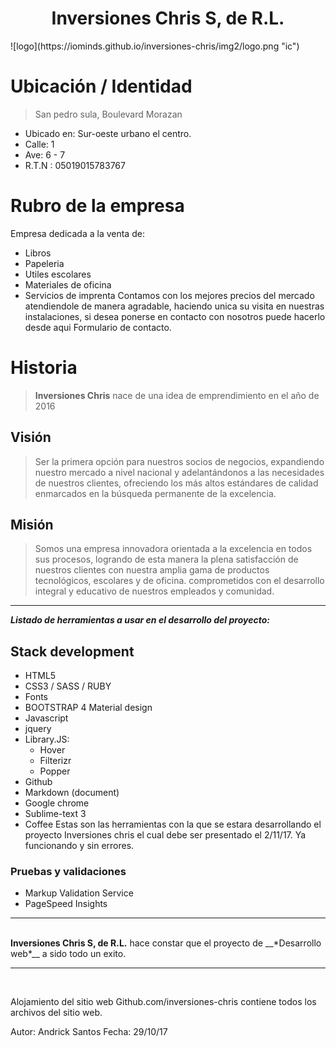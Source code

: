 <h1 style="text-align: center;"> Inversiones Chris S, de R.L.</h1>
![logo](https://iominds.github.io/inversiones-chris/img2/logo.png "ic")


# Ubicación / Identidad
>San pedro sula, Boulevard Morazan
- Ubicado en: Sur-oeste urbano el centro.
- Calle: 1
- Ave: 6 - 7
- R.T.N : 05019015783767

# Rubro de la empresa
Empresa dedicada a la venta de:
- Libros
- Papeleria
- Utiles escolares
- Materiales de oficina  
- Servicios de imprenta
Contamos con los mejores precios del mercado atendiendole de manera agradable,
haciendo unica su visita en nuestras instalaciones, si desea ponerse en contacto con nosotros puede hacerlo desde aqui <a href="https://iominds.github.io/inversiones-chris/contacto.html" target="_blank" style="text-decoration: none;">Formulario de contacto</a>.

# Historia
>__Inversiones Chris__ nace de una idea de emprendimiento en el año de 2016

## Visión
>Ser la primera opción para nuestros socios de negocios, expandiendo nuestro mercado a nivel nacional y adelantándonos a las necesidades de nuestros clientes, ofreciendo los más altos estándares de calidad enmarcados en la búsqueda permanente de la excelencia.

## Misión
>Somos una empresa innovadora orientada a la excelencia en todos sus procesos, logrando de esta manera la plena satisfacción de nuestros clientes con nuestra amplia gama de productos tecnológicos, escolares y de oficina. comprometidos con el desarrollo integral y educativo de nuestros empleados y comunidad.

<hr>


__*Listado de herramientas a  usar en el desarrollo del proyecto:*__
## Stack development
- HTML5
- CSS3 / SASS / RUBY
- Fonts
- BOOTSTRAP 4 Material design
- Javascript
- jquery 
- Library.JS:
    + Hover
    + Filterizr
    + Popper
- Github
- Markdown (document)
- Google chrome
- Sublime-text 3
- Coffee
Estas son las herramientas con la que se estara desarrollando el proyecto <a href="https://iominds.github.io/inversiones-chris/" target="_blank" style="text-decoration: none;">Inversiones chris</a> el cual debe ser presentado el 2/11/17. Ya funcionando y sin errores. 

### Pruebas y validaciones
- <a href="https://validator.w3.org/" target="_blank" style="text-decoration: none;">Markup Validation Service</a>
- <a href="https://developers.google.com/speed/pagespeed/insights/" target="_blank" style="text-decoration: none;">PageSpeed Insights</a>

<hr><br>
<strong>Inversiones Chris S, de R.L.</strong> hace constar que el proyecto de __*Desarrollo web*__ a sido todo un exito.
<hr><br>

Alojamiento del sitio web <a href="https://github.com/iominds/inversiones-chris" target="_blank" style="text-decoration: none;">Github.com/inversiones-chris</a> contiene todos los archivos del sitio web.

Autor: <a href="https://andricksantos.github.io/" target="_blank" style="text-decoration: none;">Andrick Santos</a>
Fecha: 29/10/17
